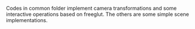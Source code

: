 Codes in common folder implement camera transformations and some interactive operations based on freeglut. The others are some simple scene implementations.
